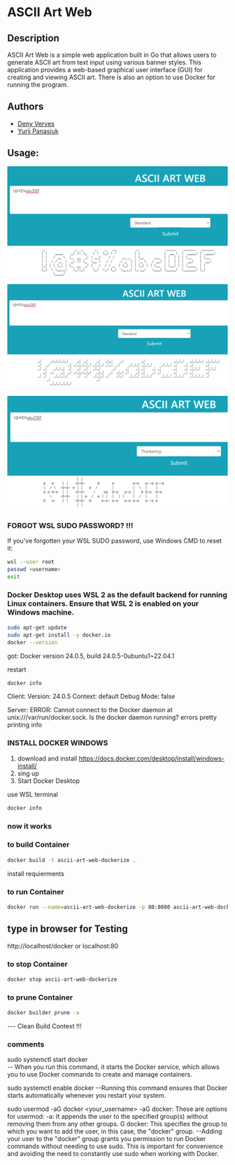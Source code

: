 # ASCII Art Web

## Description

ASCII Art Web is a simple web application built in Go that allows users to generate ASCII art from text input using various banner styles. This application provides a web-based graphical user interface (GUI) for creating and viewing ASCII art.
There is also an option to use Docker for running the program.

## Authors

- [Deny Verves](https://github.com/TartuDen)
- [Yurii Panasiuk](https://github.com/pomog)

## Usage: 
![Alt text](readmeImgs/image.png)

![Alt text](readmeImgs/image1.png)

![Alt text](readmeImgs/image2.png)

### FORGOT WSL SUDO PASSWORD? !!!
If you've forgotten your WSL SUDO password, use Windows CMD to reset it:

```bash
wsl --user root
passwd <username>
exit
```
### Docker Desktop uses WSL 2 as the default backend for running Linux containers. Ensure that WSL 2 is enabled on your Windows machine.

```bash
sudo apt-get update
sudo apt-get install -y docker.io
docker --version
```
got: Docker version 24.0.5, build 24.0.5-0ubuntu1~22.04.1

restart
```bash
docker info
```
Client:
Version:    24.0.5
Context:    default
Debug Mode: false

Server:
ERROR: Cannot connect to the Docker daemon at unix:///var/run/docker.sock. Is the docker daemon running?
errors pretty printing info

### INSTALL DOCKER WINDOWS

1. download and install https://docs.docker.com/desktop/install/windows-install/
2. sing up
3. Start Docker Desktop

use WSL terminal
```bash
docker info
```
### now it works

### to build Container
```bash
docker build -t ascii-art-web-dockerize .
```
  install requierments

### to run Container
```bash
docker run --name=ascii-art-web-dockerize -p 80:8080 ascii-art-web-dockerize
```

## type in browser for Testing
http://localhost/docker
or
localhost:80

### to stop Container
```bash
docker stop ascii-art-web-dockerize
```

### to prune Container
```bash
docker builder prune -a
```
--- Clean Build Context !!!

### comments 
sudo systemctl start docker 	
	-- When you run this command, it starts the Docker service,
	which allows you to use Docker commands to create and manage containers.

sudo systemctl enable docker
	--Running this command ensures that Docker starts automatically whenever you restart your system. 
 
sudo usermod -aG docker <your_username>
	-aG docker: These are options for usermod:
		-a: It appends the user to the specified group(s) without removing them from any other groups.
		G docker: This specifies the group to which you want to add the user, in this case, the "docker" group.	
	--Adding your user to the "docker" group grants you permission to run Docker commands without needing to use sudo.
	This is important for convenience and avoiding the need to constantly use sudo when working with Docker.


